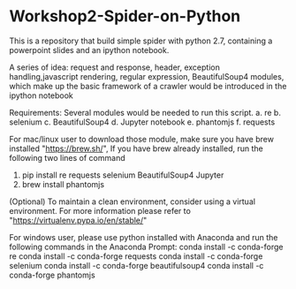 # Workshop2-Spider-on-Python
This is a repository that build simple spider with python 2.7, containing a powerpoint slides and an ipython notebook.

A series of idea: request and response, header, exception handling,javascript rendering, regular expression, BeautifulSoup4 modules, which make up the basic framework of a crawler would be introduced in the ipython notebook

Requirements:
Several modules would be needed to run this script.
a. re
b. selenium
c. BeautifulSoup4
d. Jupyter notebook
e. phantomjs
f. requests

For mac/linux user to download those module, make sure you have brew installed "https://brew.sh/",
If you have brew already installed, run the following two lines of command
1. pip install re requests selenium BeautifulSoup4 Jupyter
2. brew install phantomjs

(Optional) To maintain a clean environment, consider using a virtual environment. For more information please refer to
"https://virtualenv.pypa.io/en/stable/"

For windows user, please use python installed with Anaconda and run the following commands in the Anaconda Prompt:
conda install -c conda-forge re
conda install -c conda-forge requests
conda install -c conda-forge selenium
conda install -c conda-forge beautifulsoup4
conda install -c conda-forge phantomjs
